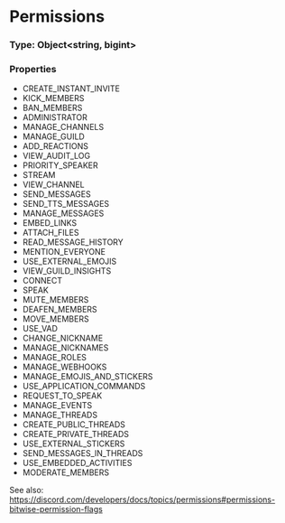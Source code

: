 # Permissions

### Type: Object\<string, bigint>

### Properties

* CREATE\_INSTANT\_INVITE
* KICK\_MEMBERS
* BAN\_MEMBERS
* ADMINISTRATOR
* MANAGE\_CHANNELS
* MANAGE\_GUILD
* ADD\_REACTIONS
* VIEW\_AUDIT\_LOG
* PRIORITY\_SPEAKER
* STREAM
* VIEW\_CHANNEL
* SEND\_MESSAGES
* SEND\_TTS\_MESSAGES
* MANAGE\_MESSAGES
* EMBED\_LINKS
* ATTACH\_FILES
* READ\_MESSAGE\_HISTORY
* MENTION\_EVERYONE
* USE\_EXTERNAL\_EMOJIS
* VIEW\_GUILD\_INSIGHTS
* CONNECT
* SPEAK
* MUTE\_MEMBERS
* DEAFEN\_MEMBERS
* MOVE\_MEMBERS
* USE\_VAD
* CHANGE\_NICKNAME
* MANAGE\_NICKNAMES
* MANAGE\_ROLES
* MANAGE\_WEBHOOKS
* MANAGE\_EMOJIS\_AND\_STICKERS
* USE\_APPLICATION\_COMMANDS
* REQUEST\_TO\_SPEAK
* MANAGE\_EVENTS
* MANAGE\_THREADS
* CREATE\_PUBLIC\_THREADS
* CREATE\_PRIVATE\_THREADS
* USE\_EXTERNAL\_STICKERS
* SEND\_MESSAGES\_IN\_THREADS
* USE\_EMBEDDED\_ACTIVITIES
* MODERATE\_MEMBERS

See also: [https://discord.com/developers/docs/topics/permissions#permissions-bitwise-permission-flags ](https://discord.com/developers/docs/topics/permissions#permissions-bitwise-permission-flags)
